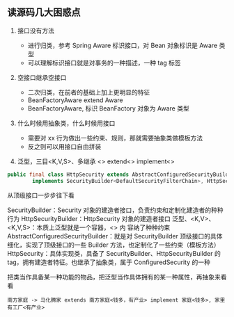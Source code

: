 ## 读源码几大困惑点

1. 接口没有方法
   - 进行归类，参考 Spring Aware 标识接口，对 Bean 对象标识是 Aware 类型
   - 可以理解标识接口就是对事务的一种描述，一种 tag 标签

2. 空接口继承空接口
   - 二次归类，在前者的基础上加上更明显的特征
   - BeanFactoryAware extend Aware
   - BeanFactoryAware, 标识 BeanFactory 对象为 Aware 类型

3. 什么时候用抽象类，什么时候用接口
   - 需要对 xx 行为做出一些约束、规则，那就需要抽象类做模板方法
   - 反之则可以用接口自由拼装

4. 泛型，三目<K,V,S>、多继承 <> extend<> implement<>

```java
public final class HttpSecurity extends AbstractConfiguredSecurityBuilder<DefaultSecurityFilterChain, HttpSecurity> 
        implements SecurityBuilder<DefaultSecurityFilterChain>, HttpSecurityBuilder<HttpSecurity>{}
```

从顶级接口一步步往下看

SecurityBuilder：Security 对象的建造者接口，负责约束和定制化建造者的种种行为
HttpSecurityBuilder：HttpSecurity 对象的建造者接口
泛型<T>、<K,V>、<K,V,S>：本质上泛型就是一个容器，<> 内 容纳了种种约束
AbstractConfiguredSecurityBuilder：就是对 SecurityBuilder 顶级接口的具体细化，实现了顶级接口的一些 Builder 方法，也定制化了一些约束（模板方法）
HttpSecurity：具体实现类，具备了 SecurityBuilder、HttpSecurityBuilder 的 tag，拥有建造者特征。也继承了抽象类，属于 ConfiguredSecurity 的一种

把类当作具备某一种功能的物品，把泛型当作具体拥有的某一种属性，再抽象来看看

```text
南方家庭 -> 马化腾家 extends 南方家庭<钱多，有产业> implement 家庭<钱多>, 家里有工厂<有产业>
```